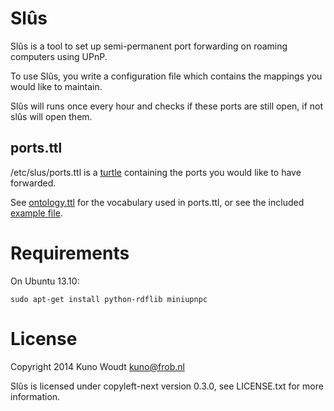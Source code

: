 
Slûs
====

Slûs is a tool to set up semi-permanent port forwarding on roaming
computers using UPnP.

To use Slûs, you write a configuration file which contains the mappings
you would like to maintain.

Slûs will runs once every hour and checks if these ports are still
open, if not slûs will open them.


ports.ttl
---------

/etc/slus/ports.ttl is a
[turtle](https://en.wikipedia.org/wiki/Turtle_%28syntax%29) containing
the ports you would like to have forwarded.

See [ontology.ttl](ontology.ttl) for the vocabulary used in ports.ttl,
or see the included [example file](ports.ttl).


Requirements
============

On Ubuntu 13.10:

    sudo apt-get install python-rdflib miniupnpc


License
=======

Copyright 2014 Kuno Woudt <kuno@frob.nl>

Slûs is licensed under copyleft-next version 0.3.0, see
LICENSE.txt for more information.
